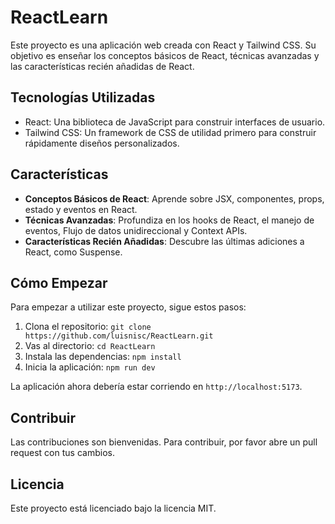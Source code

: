 # ReactLearn

Este proyecto es una aplicación web creada con React y Tailwind CSS. Su objetivo es enseñar los conceptos básicos de React, técnicas avanzadas y las características recién añadidas de React.

## Tecnologías Utilizadas

- React: Una biblioteca de JavaScript para construir interfaces de usuario.
- Tailwind CSS: Un framework de CSS de utilidad primero para construir rápidamente diseños personalizados.

## Características

- **Conceptos Básicos de React**: Aprende sobre JSX, componentes, props, estado y eventos en React.
- **Técnicas Avanzadas**: Profundiza en los hooks de React, el manejo de eventos, Flujo de datos unidireccional y Context APIs.
- **Características Recién Añadidas**: Descubre las últimas adiciones a React, como Suspense.

## Cómo Empezar

Para empezar a utilizar este proyecto, sigue estos pasos:

1. Clona el repositorio: `git clone https://github.com/luisnisc/ReactLearn.git`
2. Vas al directorio: `cd ReactLearn`
3. Instala las dependencias: `npm install`
4. Inicia la aplicación: `npm run dev`

La aplicación ahora debería estar corriendo en `http://localhost:5173`.

## Contribuir

Las contribuciones son bienvenidas. Para contribuir, por favor abre un pull request con tus cambios.

## Licencia

Este proyecto está licenciado bajo la licencia MIT.
